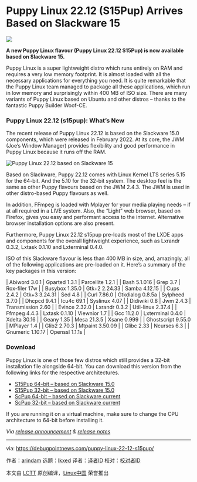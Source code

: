 [#]: subject: "Puppy Linux 22.12 (S15Pup) Arrives Based on Slackware 15"
[#]: via: "https://debugpointnews.com/puppy-linux-22-12-s15pup/"
[#]: author: "arindam https://debugpointnews.com/author/dpicubegmail-com/"
[#]: collector: "lkxed"
[#]: translator: " "
[#]: reviewer: " "
[#]: publisher: " "
[#]: url: " "

Puppy Linux 22.12 (S15Pup) Arrives Based on Slackware 15
======

![][1]

**A new Puppy Linux flavour (Puppy Linux 22.12 S15Pup) is now available based on Slackware 15.**

Puppy Linux is a super lightweight distro which runs entirely on RAM and requires a very low memory footprint. It is almost loaded with all the necessary applications for everything you need. It is quite remarkable that the Puppy Linux team managed to package all these applications, which run in low memory and surprisingly within 400 MB of ISO size. There are many variants of Puppy Linux based on Ubuntu and other distros – thanks to the fantastic Puppy Builder Woof-CE.

### Puppy Linux 22.12 (s15pup): What’s New

The recent release of Puppy Linux 22.12 is based on the Slackware 15.0 components, which were released in February 2022. At its core, the JWM (Joe’s Window Manager) provides flexibility and good performance in Puppy Linux because it runs off the RAM.

![Puppy Linux 22.12 based on Slackware 15][2]

Based on Slackware, Puppy 22.12 comes with Linux Kernel LTS series 5.15 for the 64-bit. And the 5.10 for the 32-bit system. The desktop feel is the same as other Puppy flavours based on the JWM 2.4.3. The JWM is used in other distro-based Puppy flavours as well.

In addition, FFmpeg is loaded with Mplayer for your media playing needs – if at all required in a LIVE system. Also, the “Light” web browser, based on Firefox, gives you easy and performant access to the internet. Alternative browser installation options are also present.

Furthermore, Puppy Linux 22.12 s15pup pre-loads most of the LXDE apps and components for the overall lightweight experience, such as Lxrandr 0.3.2, Lxtask 0.1.10 and Lxterminal 0.4.0.

ISO of this Slackware flavour is less than 400 MB in size, and, amazingly, all of the following applications are pre-loaded on it. Here’s a summary of the key packages in this version:

| Abiword 3.0.1 | Gparted 1.3.1 | Parcellite 1.2.1 |
| Bash 5.1.016 | Grep 3.7 | Rox-filer 17w |
| Busybox 1.35.0 | Gtk+2 2.24.33 | Samba 4.12.15 |
| Cups 2.4.2 | Gtk+3 3.24.31 | Sed 4.8 |
| Curl 7.86.0 | Gtkdialog 0.8.5a | Sylpheed 3.7.0 |
| Dhcpcd 9.4.1 | Icu4c 69.1 | Syslinux 4.07 |
| Didiwiki 0.8 | Jwm 2.4.3 | Transmission 2.60 |
| Evince 2.32.0 | Lxrandr 0.3.2 | Util-linux 2.37.4 |
| Ffmpeg 4.4.3 | Lxtask 0.1.10 | Viewnior 1.7 |
| Gcc 11.2.0 | Lxterminal 0.4.0 | Xdelta 30.16 |
| Geany 1.35 | Mesa 21.3.5 | Xsane 0.999 |
| Ghostscript 9.55.0 | MPlayer 1.4 |
| Glib2 2.70.3 | Mtpaint 3.50.09 |
| Glibc 2.33 | Ncurses 6.3 |
| Gnumeric 1.10.17 | Openssl 1.1.1s |

### Download

Puppy Linux is one of those few distros which still provides a 32-bit installation file alongside 64-bit. You can download this version from the following links for the respective architectures.

- [S15Pup 64-bit – based on Slackware 15.0][3]
- [S15Pup 32-bit – based on Slackware 15.0][4]
- [ScPup 64-bit – based on Slackware current][5]
- [ScPup 32-bit – based on Slackware current][6]

If you are running it on a virtual machine, make sure to change the CPU architecture to 64-bit before installing it.

_Via [release announcement][7] & [release notes][8]_

--------------------------------------------------------------------------------

via: https://debugpointnews.com/puppy-linux-22-12-s15pup/

作者：[arindam][a]
选题：[lkxed][b]
译者：[译者ID](https://github.com/译者ID)
校对：[校对者ID](https://github.com/校对者ID)

本文由 [LCTT](https://github.com/LCTT/TranslateProject) 原创编译，[Linux中国](https://linux.cn/) 荣誉推出

[a]: https://debugpointnews.com/author/dpicubegmail-com/
[b]: https://github.com/lkxed
[1]: https://debugpointnews.com/wp-content/uploads/2022/12/pups15head.jpg
[2]: https://debugpointnews.com/wp-content/uploads/2022/12/Puppy-Linux-22.12-based-on-Slackware-15.jpg
[3]: https://sourceforge.net/projects/spup/files/S15Pup64/
[4]: https://sourceforge.net/projects/spup/files/S15Pup32/
[5]: https://sourceforge.net/projects/spup/files/ScPup64/
[6]: https://sourceforge.net/projects/spup/files/ScPup/
[7]: https://forum.puppylinux.com/viewtopic.php?t=7464&sid=5ee2c343a8dbc0babc476139d188c50f
[8]: http://distro.ibiblio.org/puppylinux/puppy-s15pup/release-S15Pup-22.12.htm
